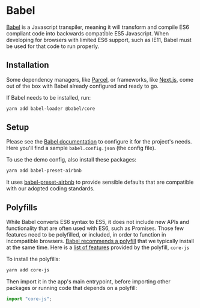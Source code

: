 # Babel

[Babel](https://babeljs.io/) is a Javascript transpiler, meaning it will transform and compile ES6 compliant code into backwards compatible ES5 Javascript. When developing for browsers with limited ES6 support, such as IE11, Babel must be used for that code to run properly.

## Installation

Some dependency managers, like [Parcel](https://en.parceljs.org/javascript.html#babel), or frameworks, like [Next.js](https://nextjs.org/docs/advanced-features/customizing-babel-config), come out of the box with Babel already configured and ready to go.

If Babel needs to be installed, run:

```bash
yarn add babel-loader @babel/core
```

## Setup

Please see the [Babel documentation](https://babeljs.io/docs/en/config-files/) to configure it for the project's needs. Here you'll find a sample `babel.config.json` (the config file).

To use the demo config, also install these packages:

```bash
yarn add babel-preset-airbnb
```

It uses [babel-preset-airbnb](https://github.com/airbnb/babel-preset-airbnb) to provide sensible defaults that are compatible with our adopted coding standards.

## Polyfills

While Babel converts ES6 syntax to ES5, it does not include new APIs and functionality that are often used with ES6, such as Promises. Those few features need to be polyfilled, or included, in order to function in incompatible browsers. [Babel recommends a polyfill](https://babeljs.io/docs/en/babel-polyfill) that we typically install at the same time. Here is a [list of features](https://github.com/zloirock/core-js#features) provided by the polyfill, `core-js`

To install the polyfills:

```bash
yarn add core-js
```

Then import it in the app's main entrypoint, before importing other packages or running code that depends on a polyfill:

```javascript
import "core-js";
```
